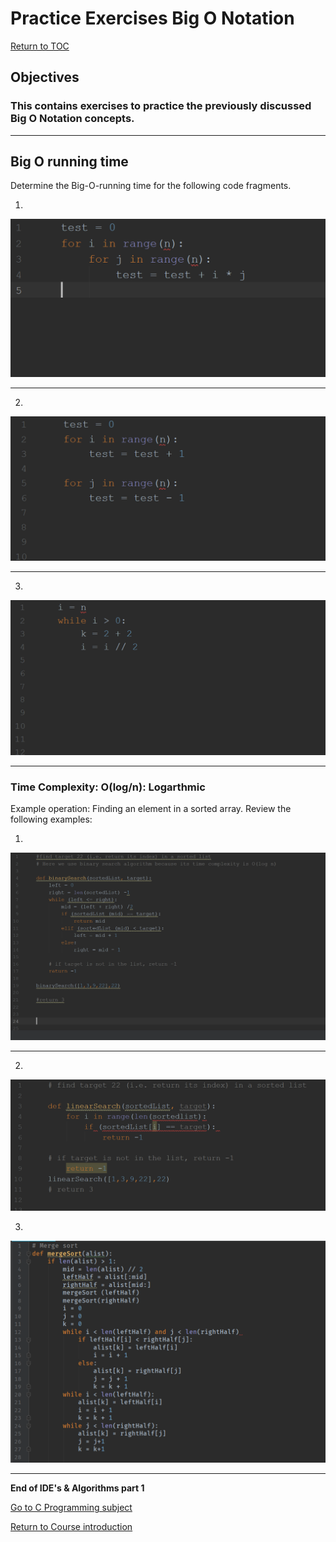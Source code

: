 # Practice Exercises Big O Notation

<a href="https://github.com/CyberTrainingUSAF/04-IDE-s-and-Algorithms-Pt.-1/blob/master/00-Table-of-Contents.md" rel="Return to TOC"> Return to TOC </a>

## Objectives
### This contains exercises to practice the previously discussed Big O Notation concepts.

---

## Big O running time

Determine the Big-O-running time for the following code fragments.

1. 
![](/assets/2big_O_01.png)

---
2. 
![](/assets/2big_O_02.png)

---
3.
![](/assets/2big_O_03.png)

---
### Time Complexity: O(log/n): Logarthmic
Example operation: Finding an element in a sorted array.
Review the following examples:

1.
![](/assets/2big_O_04.png)

---

2.
![](/assets/2big_O_05.png)

3.
![](/assets/2big_O_06.png)

---
**End of IDE's & Algorithms part 1**

<a href="https://github.com/CyberTrainingUSAF/05-C-Programming/blob/master/README.md" rel="Go to C Programming"> Go to C Programming subject </a>

<a href="https://github.com/CyberTrainingUSAF/01-Course-Introduction-and-setup/blob/master/README.md" rel="Return to Course Introduction"> Return to Course introduction </a>
